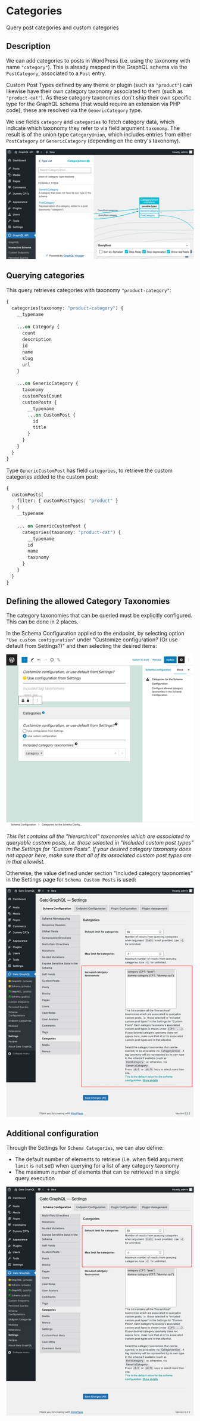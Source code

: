 # Categories

Query post categories and custom categories

## Description

We can add categories to posts in WordPress (i.e. using the taxonomy with name `"category"`). This is already mapped in the GraphQL schema via the `PostCategory`, associated to a `Post` entry.

Custom Post Types defined by any theme or plugin (such as `"product"`) can likewise have their own category taxonomy associated to them (such as `"product-cat"`). As these category taxonomies don't ship their own specific type for the GraphQL schema (that would require an extension via PHP code), these are resolved via the `GenericCategory` type.

We use fields `category` and `categories` to fetch category data, which indicate which taxonomy they refer to via field argument `taxonomy`. The result is of the union type `CategoryUnion`, which includes entries from either `PostCategory` or `GenericCategory` (depending on the entry's taxonomy).

<div class="img-width-1024" markdown=1>

![CategoryUnion type in the Interactive Schema](../../images/interactive-schema-category-union.webp "CategoryUnion type in the Interactive Schema")

</div>

## Querying categories

This query retrieves categories with taxonomy `"product-category"`:

```graphql
{
  categories(taxonomy: "product-category") {
    __typename

    ...on Category {
      count
      description
      id
      name
      slug
      url
    }
    
    ...on GenericCategory {
      taxonomy   
      customPostCount
      customPosts {
        __typename
        ...on CustomPost {
          id
          title
        }
      }
    }
  }
}
```

Type `GenericCustomPost` has field `categories`, to retrieve the custom categories added to the custom post:

```graphql
{
  customPosts(
    filter: { customPostTypes: "product" }
  ) {
    __typename

    ... on GenericCustomPost {
      categories(taxonomy: "product-cat") {
        __typename
        id
        name
        taxonomy
      }
    }
  }
}
```

## Defining the allowed Category Taxonomies

The category taxonomies that can be queried must be explicitly configured. This can be done in 2 places.

In the Schema Configuration applied to the endpoint, by selecting option `"Use custom configuration"` under "Customize configuration? (Or use default from Settings?)" and then selecting the desired items:

<div class="img-width-1024" markdown=1>

![Selecting the allowed category taxonomies in the Schema Configuration](../../images/categories-schema-configuration-queryable-taxonomies.webp "Selecting the allowed category taxonomies in the Schema Configuration")

</div>

_This list contains all the "hierarchical" taxonomies which are associated to queryable custom posts, i.e. those selected in "Included custom post types" in the Settings for "Custom Posts". If your desired category taxonomy does not appear here, make sure that all of its associated custom post types are in that allowlist._

Otherwise, the value defined under section "Included category taxonomies" in the Settings page for `Schema Custom Posts` is used:

<div class="img-width-1024" markdown=1>

![Selecting the allowed category taxonomies in the Settings](../../images/categories-settings-queryable-taxonomies.webp "Selecting the allowed category taxonomies in the Settings")

</div>

## Additional configuration

Through the Settings for `Schema Categories`, we can also define:

- The default number of elements to retrieve (i.e. when field argument `limit` is not set) when querying for a list of any category taxonomy
- The maximum number of elements that can be retrieved in a single query execution

<div class="img-width-1024" markdown=1>

![Settings for Category limits](../../images/settings-categories-limits.webp "Settings for Category limits")

</div>
